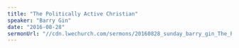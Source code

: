 ```yaml
---
title: "The Politically Active Christian"
speaker: "Barry Gin"
date: "2016-08-28"
sermonUrl: "//cdn.lwechurch.com/sermons/20160828_sunday_barry_gin_The_Politically_Active_Christian.MP3"
---
```

